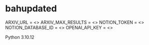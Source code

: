 # bahupdated


ARXIV_URL = <>
ARXIV_MAX_RESULTS = <>
NOTION_TOKEN = <>
NOTION_DATABASE_ID = <>
OPENAI_API_KEY = <>

Python 3.10.12
